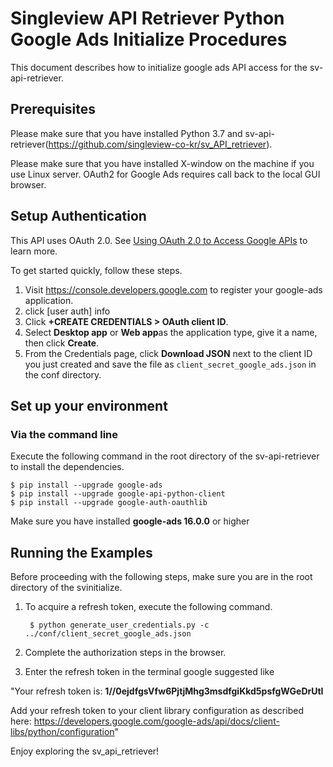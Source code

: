 # Singleview API Retriever Python Google Ads Initialize Procedures

This document describes how to initialize google ads API access for the sv-api-retriever.

## Prerequisites

Please make sure that you have installed Python 3.7 and sv-api-retriever(https://github.com/singleview-co-kr/sv_API_retriever).

Please make sure that you have installed X-window on the machine if you use Linux server. OAuth2 for Google Ads requires call back to the local GUI browser.

## Setup Authentication

This API uses OAuth 2.0. See [Using OAuth 2.0 to Access Google APIs](https://developers.google.com/identity/protocols/oauth2) to learn more.

To get started quickly, follow these steps.

1. Visit https://console.developers.google.com to register your google-ads application.
1. click [user auth] info
1. Click **+CREATE CREDENTIALS > OAuth client ID**.
1. Select **Desktop app** or **Web app**as the application type, give it a name, then click
   **Create**.
1. From the Credentials page, click **Download JSON** next to the client ID you just created and save the file as `client_secret_google_ads.json` in the conf directory.

## Set up your environment ##
### Via the command line ###

Execute the following command in the root directory of the sv-api-retriever to install the dependencies.

    $ pip install --upgrade google-ads
    $ pip install --upgrade google-api-python-client
    $ pip install --upgrade google-auth-oauthlib

Make sure you have installed **google-ads 16.0.0** or higher

## Running the Examples ##

Before proceeding with the following steps, make sure you are in the root directory of the svinitialize.

1. To acquire a refresh token, execute the following command.

        $ python generate_user_credentials.py -c ../conf/client_secret_google_ads.json

1. Complete the authorization steps in the browser.
1. Enter the refresh token in the terminal google suggested like

"Your refresh token is: **1//0ejdfgsVfw6PjtjMhg3msdfgiKkd5psfgWGeDrUtI**

Add your refresh token to your client library configuration as described here: https://developers.google.com/google-ads/api/docs/client-libs/python/configuration"

Enjoy exploring the sv_api_retriever!

